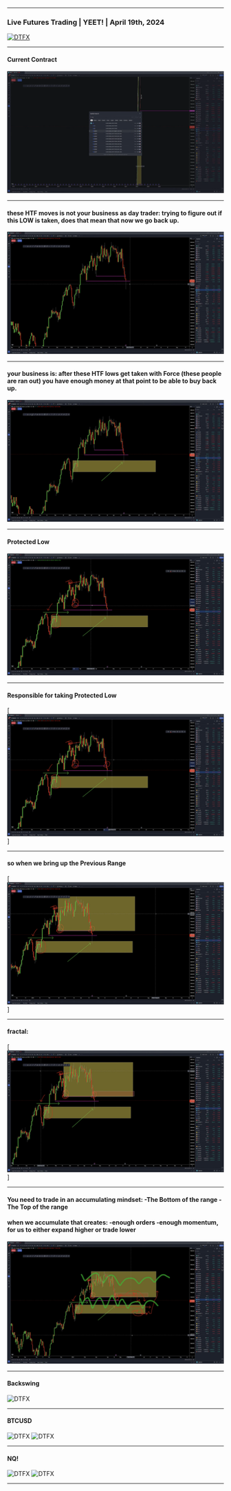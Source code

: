 ___
### Live Futures Trading | YEET! | April 19th, 2024
[![DTFX](http://img.youtube.com/vi/dwaeNJUniRk/0.jpg)](http://www.youtube.com/watch?v=dwaeNJUniRk "DTFX")
___
#### Current Contract 
[![DTFX](pic/00-06-22.png)](https://www.youtube.com/watch?v=BGV57yOxkig#t=00h06m22s)
___
#### these HTF moves is not your business as day trader: trying to figure out if this LOW is taken, does that mean that now we go back up.
[![DTFX](pic/00-07-28.png)](https://www.youtube.com/watch?v=BGV57yOxkig#t=00h07m28s)
___
#### your business is: after these HTF lows get taken with Force (these people are ran out) you have enough money at that point to be able to buy back up.
[![DTFX](pic/00-08-09.png)](https://www.youtube.com/watch?v=BGV57yOxkig#t=00h08m09s)
___
#### Protected Low
[![DTFX](pic/00-09-04.png)](https://www.youtube.com/watch?v=BGV57yOxkig#t=00h09m04s)
___
#### Responsible for taking Protected Low
[![DTFX](pic/00-09-05.png)]
___
#### so when we bring up the Previous Range
[![DTFX](pic/00-09-16.png)]
___
#### fractal:
[![DTFX](pic/00-09-26.png)]
___
#### You need to trade in an accumulating mindset: -The Bottom of the range -The Top of the range
#### when we accumulate that creates: -enough orders -enough momentum, for us to either expand higher or trade lower
[![DTFX](pic/00-11-19.png)](https://www.youtube.com/watch?v=BGV57yOxkig#t=00h11m19s)
___
#### Backswing  
![DTFX](https://www.tradingview.com/x/I5tvhpbI/ "DTFX")
___
#### BTCUSD
![DTFX](https://www.tradingview.com/x/dGQ6doUk/ "DTFX")
![DTFX](https://www.tradingview.com/x/S425ARki/ "DTFX")
___
#### NQ!
![DTFX](https://www.tradingview.com/x/nkIWHmtY/ "DTFX")
![DTFX](https://www.tradingview.com/x/wdxBcj1A/ "DTFX")
___
